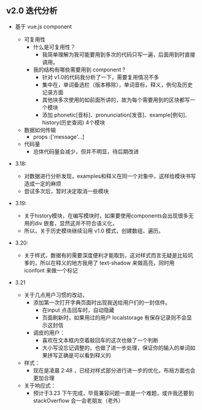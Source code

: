 ## v2.0  迭代分析

* 基于 vue.js component 
    - 可复用性
        + 什么是可复用性？
            * 我简单理解为我可能要用到多次的代码只写一遍，后面用到时直接调用。
        + 我的结构有哪些需要用到 component ?
            * 针对 v1.0的代码我分析了一下，需要复用情况不多
            * 集中在，单词备选栏（版本移除），单词音标，释义，例句及历史记录方面
            * 其他块多次使用的如前面所讲的，故为每个需要用到的区块都写一个模块
            * 添加 phonetic[音标]、pronunciation[发音]、example[例句]、history(历史查阅) 4个模块
    - 数据如何传输
        + props :['message'...]
    - 代码量 
        + 总体代码量会减少，但并不明显，待后期改进

* 3.18:
    - 对数据进行分析发现，examples和释义在同一个对象中，这样给模块书写造成一定的麻烦
    - 尝试多次后，暂时决定取消一些模块

* 3.19: 
    - 关于history模块，在编写模块时，如果要使用components会出现很多无用的div 嵌套，显然这并不符合语义化，
    - 所以，关于历史模块继续沿用 v1.0 模式，创建数组，遍历。
* 3.20:
    - 关于样式，数据有的需要深度便利才能取到，这对样式而言无疑是比较坑爹的，所以在释义的地方我用了 text-shadow 来做高亮，同时用 iconfont 来做一个标记
* 3.21 
    - 关于几点用户习惯的改动，
        + 添加第一次打开字典页面时出现我送给用户们的一封信件。
            * 在input 点击回车时，自动隐藏
            * 页面刷新时，如果用过的用户 localstorage 有保存记录则不会显示这封信
        + 调皮的用户：
            * 喜欢在文本框内空着敲回车的这次也做了一个判断
            * 大小写没忘记调整的，也做了进一步处理，保证你的输入的单词如果拼写正确是可以看到释义的
    - 样式：
        + 现在是凌晨 2:48 ，已经对样式部分进行进一步的优化，布局方面也会更加合理
    - 关于响应式：
        + 预计于3.23 下午完成，毕竟兼容问题一直是一个难题，或许我还要到 stackOverflow 会一会老朋友（老外）

